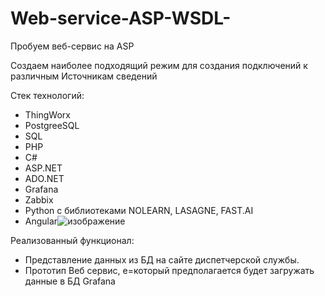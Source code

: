 # Web-service-ASP-WSDL-
Пробуем веб-сервис на ASP

Создаем наиболее подходящий режим для создания подключений к различным Источникам сведений

Стек технологий:

- ThingWorx
- PostgreeSQL
- SQL
- PHP
- C#
- ASP.NET
 - ADO.NET
- Grafana
- Zabbix
- Python  c библиотеками NOLEARN, LASAGNE, FAST.AI
- Angular![изображение](https://user-images.githubusercontent.com/82703312/119228181-ff8fa280-bb3b-11eb-810f-a4040cbd5089.png)

Реализованный функционал:

- Представление данных из БД на сайте диспетчерской службы.
- Прототип Веб сервис, е=который предполагается будет загружать данные в БД Grafana
